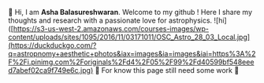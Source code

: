 👋 Hi, I am **Asha Balasureshwaran**. Welcome to my github ! Here I share my thoughts and research with a passionate love for astrophysics. 
![hi]([https://s3-us-west-2.amazonaws.com/courses-images/wp-content/uploads/sites/1095/2016/11/03171011/OSC_Astro_28_03_Local.jpg](https://duckduckgo.com/?q=astropnomy+aesthetic+photos&iax=images&ia=images&iai=https%3A%2F%2Fi.pinimg.com%2Foriginals%2Fd4%2F05%2F99%2Fd40599bf548eeed7abef02ca9f749e6c.jpg)
🚧 For know this page still need some work 🚧

<!---
ashabalasureshwaran/ashabalasureshwaran is a ✨ special ✨ repository because its `README.md` (this file) appears on your GitHub profile.
You can click the Preview link to take a look at your changes.
--->
